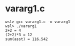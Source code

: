 # vararg1.c

```
wsl> gcc vararg1.c -o vararg1
wsl> ./vararg1
2+2 = 4
(2+2)*3 = 12
sum(asst) = 116.542
```
